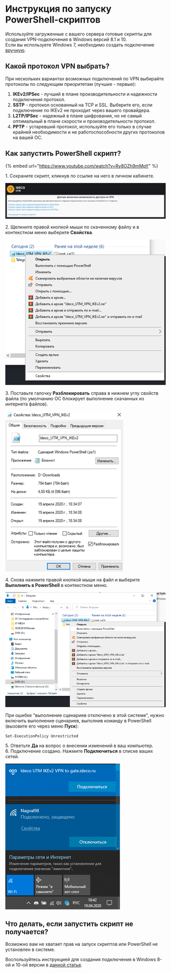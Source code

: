 # Инструкция по запуску PowerShell-скриптов

Используйте загруженные с вашего сервера готовые скрипты для создания VPN-подключения в Windows версий 8.1 и 10.\
Если вы используете Windows 7, необходимо создать подключение [вручную](running-powershell-scripts.md).

## Какой протокол VPN выбрать?

При нескольких вариантах возможных подключений по VPN выбирайте протоколы по следующим приоритетам (лучшие - первые):

1. **IKEv2/IPSec** - лучший в плане производительности и надежности подключения протокол.
2. **SSTP** - протокол основанный на TCP и SSL. Выберите его, если подключение по IKEv2 не проходит через вашего провайдера.
3. **L2TP/IPSec** - надежный в плане шифрования, но не самый оптимальный в плане скорости и производительности протокол.
4. **PPTP** - устаревший протокол, используйте его только в случае крайней необходимости и не работоспособности других протоколов на вашей ОС.

## Как запустить PowerShell скрипт?

{% embed url="https://www.youtube.com/watch?v=Ry8OZh9mMpY" %}

1\. Сохраните скрипт, кликнув по ссылке на него в личном кабинете. &#x20;

![](../../../../attachments/16842864/17072162.png)

2\. Щелкните правой кнопкой мыши по скаченному файлу и в контекстном меню выберите **Свойства**. &#x20;

![](../../../../attachments/16842864/17072164.png)

3\. Поставьте галочку **Разблокировать** справа в нижнем углу свойств файла (по умолчанию ОС блокирует выполнение скачанных из интернета файлов). &#x20;

![](../../../../attachments/16842864/17072165.png)

4\. Снова нажмите правой кнопкой мыши на файл и выберите **Выполнить в PowerShell** в контекстном меню.

![](../../../../attachments/16842864/17072166.png)

При ошибке "выполнение сценариев отключено в этой системе", нужно включить выполнение сценариев, выполнив команду в PowerShell (вызовите его через меню **Пуск**):

```
Set-ExecutionPolicy Unrestricted
```

5\. Ответьте **Да** на вопрос о внесении изменений в ваш компьютер.\
6\. Подключение создано. Нажмите **Подключиться** в списке ваших сетей.

![](<../../../../.gitbook/assets/подключение (1) (1) (1) (1) (2) (2) (2) (2) (2) (2) (1).png>)

## Что делать, если запустить скрипт не получается?

Возможно вам не хватает прав на запуск скриптов или PowerShell не установлен в системе.

Воспользуйтесь инструкцией для создания подключения в Windows 8-ой и 10-ой версии в [данной статье](../ipsec-ikev2/).
